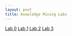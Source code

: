 ```yaml
---
layout: post
title: Knowledge Mining Labs 
---
```





[Lab 0](https://rmaheshkum.github.io/Lab0.html)
[Lab 1](https://rmaheshkum.github.io/Lab-1.html)
[Lab 2](https://rmaheshkum.github.io/Lab2.html)
[Lab 3](https://rmaheshkum.github.io/Lab03.html)
